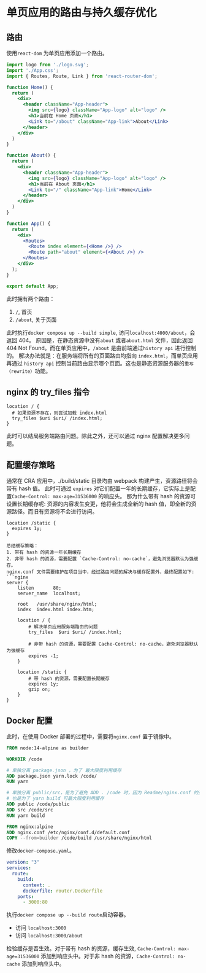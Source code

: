 # 单页应用的路由与持久缓存优化

## 路由

使用`react-dom` 为单页应用添加一个路由。
  
```jsx
import logo from './logo.svg';
import './App.css';
import { Routes, Route, Link } from 'react-router-dom';

function Home() {
  return (
    <div>
      <header className="App-header">
        <img src={logo} className="App-logo" alt="logo" />
        <h1>当前在 Home 页面</h1>
        <Link to="/about" className="App-link">About</Link>
      </header>
    </div>
  )
}

function About() {
  return (
    <div>
      <header className="App-header">
        <img src={logo} className="App-logo" alt="logo" />
        <h1>当前在 About 页面</h1>
        <Link to="/" className="App-link">Home</Link>
      </header>
    </div>
  )
}

function App() {
  return (
    <div>
      <Routes>
        <Route index element={<Home />} />
        <Route path="about" element={<About />} />
      </Routes>
    </div>
  );
}

export default App;
```

此时拥有两个路由：
1. `/`, 首页
2. `/about`, 关于页面

此时执行`docker compose up --build simple`, 访问`localhost:4000/about`，会返回 404。
原因是，在静态资源中没有`about` 或者`about.html` 文件，因此返回 404 Not Found。而在单页应用中，`/about` 是由前端通过`history api` 进行控制的。
解决办法就是：在服务端将所有的页面路由均指向 `index.html`，而单页应用再通过 `history api` 控制当前路由显示哪个页面。这也是静态资源服务器的`重写（rewrite）`功能。

## nginx 的 try_files 指令
  
```nginx
location / {
  # 如果资源不存在，则尝试加载 index.html
  try_files $uri $uri/ /index.html;
}
```

此时可以结局服务端路由问题。除此之外，还可以通过 nginx 配置解决更多问题。

## 配置缓存策略

通常在 CRA 应用中，./build/static 目录均由 webpack 构建产生，资源路径将会带有 hash 值。
此时可通过 `expires` 对它们配置一年的长期缓存，它实际上是配置`Cache-Control: max-age=31536000` 的响应头。
那为什么带有 hash 的资源可设置长期缓存呢: 资源的内容发生变更，他将会生成全新的 hash 值，即全新的资源路径。而旧有资源将不会进行访问。
  
```nginx
location /static {
  expires 1y;
}

总结缓存策略：
1. 带有 hash 的资源一年长期缓存
2. 非带 hash 的资源，需要配置 `Cache-Control: no-cache`，避免浏览器默认为强缓存。
nginx.conf 文件需要维护在项目当中，经过路由问题的解决与缓存配置外，最终配置如下:
```nginx
server {
    listen       80;
    server_name  localhost;

    root   /usr/share/nginx/html;
    index  index.html index.htm;

    location / {
        # 解决单页应用服务端路由的问题
        try_files  $uri $uri/ /index.html;  

        # 非带 hash 的资源，需要配置 Cache-Control: no-cache，避免浏览器默认为强缓存
        expires -1;
    }

    location /static {
        # 带 hash 的资源，需要配置长期缓存
        expires 1y;
        gzip on;
    }
}
```

## Docker 配置

此时，在使用 Docker 部署的过程中，需要将`nginx.conf` 置于镜像中。
```Dockerfile
FROM node:14-alpine as builder

WORKDIR /code

# 单独分离 package.json ，为了 最大限度利用缓存
ADD package.json yarn.lock /code/
RUN yarn

# 单独分离 public/src，是为了避免 ADD . /code 时，因为 Readme/nginx.conf 的更改避免缓存生效
# 也是为了 yarn build 可最大限度利用缓存
ADD public /code/public
ADD src /code/src
RUN yarn build

FROM nginx:alpine
ADD nginx.conf /etc/nginx/conf.d/default.conf
COPY --from=builder /code/build /usr/share/nginx/html
```

修改`docker-compose.yaml`。
```yaml
version: "3"
services:
  route:
    build:
      context: .
      dockerfile: router.Dockerfile
    ports:
      - 3000:80
```

执行`docker compose up --build route`启动容器。
- 访问 `localhost:3000`
- 访问 `localhost:3000/about` 

检验缓存是否生效。对于带有 hash 的资源，缓存生效, `Cache-Control: max-age=31536000` 添加到响应头中。对于非 hash 的资源，`Cache-Control: no-cache` 添加到响应头中。